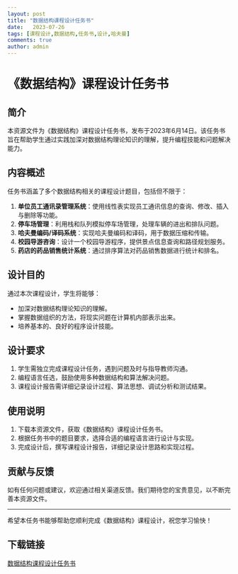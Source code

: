 ```yaml
---
layout: post
title: "数据结构课程设计任务书"
date:   2023-07-26
tags: [课程设计,数据结构,任务书,设计,哈夫曼]
comments: true
author: admin
---
```

# 《数据结构》课程设计任务书

## 简介

本资源文件为《数据结构》课程设计任务书，发布于2023年6月14日。该任务书旨在帮助学生通过实践加深对数据结构理论知识的理解，提升编程技能和问题解决能力。

## 内容概述

任务书涵盖了多个数据结构相关的课程设计题目，包括但不限于：

1. **单位员工通讯录管理系统**：使用线性表实现员工通讯信息的查询、修改、插入与删除等功能。
2. **停车场管理**：利用栈和队列模拟停车场管理，处理车辆的进出和排队问题。
3. **哈夫曼编码/译码系统**：实现哈夫曼编码和译码，用于数据压缩和传输。
4. **校园导游咨询**：设计一个校园导游程序，提供景点信息查询和路径规划服务。
5. **药店的药品销售统计系统**：通过排序算法对药品销售数据进行统计和排名。

## 设计目的

通过本次课程设计，学生将能够：

- 加深对数据结构理论知识的理解。
- 掌握数据组织的方法，将现实问题在计算机内部表示出来。
- 培养基本的、良好的程序设计技能。

## 设计要求

1. 学生需独立完成课程设计任务，遇到问题及时与指导教师沟通。
2. 编程语言任选，鼓励使用多种数据结构和算法解决问题。
3. 课程设计报告需详细记录设计过程、算法思想、调试分析和测试结果。

## 使用说明

1. 下载本资源文件，获取《数据结构》课程设计任务书。
2. 根据任务书中的题目要求，选择合适的编程语言进行设计与实现。
3. 完成设计后，撰写课程设计报告，详细记录设计思路和实现过程。

## 贡献与反馈

如有任何问题或建议，欢迎通过相关渠道反馈。我们期待您的宝贵意见，以不断完善本资源文件。

---

希望本任务书能够帮助您顺利完成《数据结构》课程设计，祝您学习愉快！

## 下载链接

[数据结构课程设计任务书](https://pan.quark.cn/s/93936968705c)